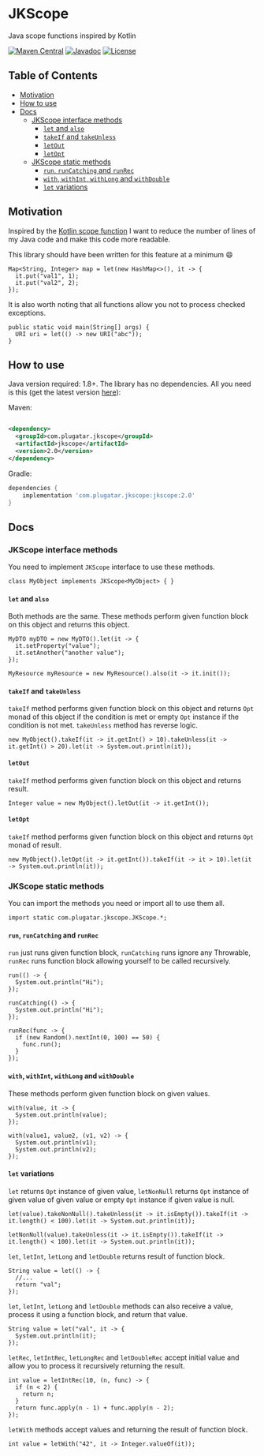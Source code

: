 # JKScope

Java scope functions inspired by Kotlin

[![Maven Central](https://maven-badges.herokuapp.com/maven-central/com.plugatar.jkscope/jkscope/badge.svg)](https://maven-badges.herokuapp.com/maven-central/com.plugatar.jkscope/jkscope)
[![Javadoc](https://javadoc.io/badge2/com.plugatar.jkscope/jkscope/javadoc.svg)](https://javadoc.io/doc/com.plugatar.jkscope/jkscope)
[![License](https://img.shields.io/badge/License-Apache%202.0-blue.svg)](https://opensource.org/licenses/Apache-2.0)

## Table of Contents

* [Motivation](#motivation)
* [How to use](#how-to-use)
* [Docs](#docs)
  * [JKScope interface methods](#jkscope-interface-methods)
    * [`let` and `also`](#let-and-also)
    * [`takeIf` and `takeUnless`](#takeif-and-takeunless)
    * [`letOut`](#letout)
    * [`letOpt`](#letopt)
  * [JKScope static methods](#jkscope-static-methods)
    * [`run`, `runCatching` and `runRec`](#run-runcatching-and-runrec)
    * [`with`, `withInt`, `withLong` and `withDouble`](#with-withint-withlong-and-withdouble)
    * [`let` variations](#let-variations)

## Motivation

Inspired by the [Kotlin scope function](https://kotlinlang.org/docs/scope-functions.html) I want to reduce the number of
lines of my Java code and make this code more readable.

This library should have been written for this feature at a minimum 😄

```
Map<String, Integer> map = let(new HashMap<>(), it -> {
  it.put("val1", 1);
  it.put("val2", 2);
});
```

It is also worth noting that all functions allow you not to process checked exceptions.

```
public static void main(String[] args) {
  URI uri = let(() -> new URI("abc"));
}
```

## How to use

Java version required: 1.8+. The library has no dependencies. All you need is this (get the latest
version [here](https://github.com/evpl/jkscope/releases)):

Maven:

```xml

<dependency>
  <groupId>com.plugatar.jkscope</groupId>
  <artifactId>jkscope</artifactId>
  <version>2.0</version>
</dependency>
```

Gradle:

```groovy
dependencies {
    implementation 'com.plugatar.jkscope:jkscope:2.0'
}
```

## Docs

### JKScope interface methods

You need to implement `JKScope` interface to use these methods.

```
class MyObject implements JKScope<MyObject> { }
```

#### `let` and `also`

Both methods are the same. These methods perform given function block on this object and returns this object.

```
MyDTO myDTO = new MyDTO().let(it -> {
  it.setProperty("value");
  it.setAnother("another value");
});

MyResource myResource = new MyResource().also(it -> it.init());
```

#### `takeIf` and `takeUnless`

`takeIf` method performs given function block on this object and returns `Opt` monad of this object if the condition is
met or empty `Opt` instance if the condition is not met. `takeUnless` method has reverse logic.

```
new MyObject().takeIf(it -> it.getInt() > 10).takeUnless(it -> it.getInt() > 20).let(it -> System.out.println(it));
```

#### `letOut`

`takeIf` method performs given function block on this object and returns result.

```
Integer value = new MyObject().letOut(it -> it.getInt());
```

#### `letOpt`

`takeIf` method performs given function block on this object and returns `Opt` monad of result.

```
new MyObject().letOpt(it -> it.getInt()).takeIf(it -> it > 10).let(it -> System.out.println(it));
```

### JKScope static methods

You can import the methods you need or import all to use them all.

```
import static com.plugatar.jkscope.JKScope.*;
```

#### `run`, `runCatching` and `runRec`

`run` just runs given function block, `runCatching` runs ignore any Throwable, `runRec` runs function block allowing
yourself to be called recursively.

```
run(() -> {
  System.out.println("Hi");
});

runCatching(() -> {
  System.out.println("Hi");
});

runRec(func -> {
  if (new Random().nextInt(0, 100) == 50) {
    func.run();
  }
});
```

#### `with`, `withInt`, `withLong` and `withDouble`

These methods perform given function block on given values.

```
with(value, it -> {
  System.out.println(value);
});

with(value1, value2, (v1, v2) -> {
  System.out.println(v1);
  System.out.println(v2);
});
```

#### `let` variations

`let` returns `Opt` instance of given value, `letNonNull` returns `Opt` instance of given value of given value or
empty `Opt` instance if given value is null.

```
let(value).takeNonNull().takeUnless(it -> it.isEmpty()).takeIf(it -> it.length() < 100).let(it -> System.out.println(it));

letNonNull(value).takeUnless(it -> it.isEmpty()).takeIf(it -> it.length() < 100).let(it -> System.out.println(it));
```

`let`, `letInt`, `letLong` and `letDouble` returns result of function block.

```
String value = let(() -> {
  //...
  return "val";
});
```

`let`, `letInt`, `letLong` and `letDouble` methods can also receive a value, process it using a function block, and
return that value.

```
String value = let("val", it -> {
  System.out.println(it);
});
```

`letRec`, `letIntRec`, `letLongRec` and `letDoubleRec` accept initial value and allow you to process it recursively
returning the result.

```
int value = letIntRec(10, (n, func) -> {
  if (n < 2) {
    return n;
  }
  return func.apply(n - 1) + func.apply(n - 2);
});
```

`letWith` methods accept values and returning the result of function block.

```
int value = letWith("42", it -> Integer.valueOf(it));
```
